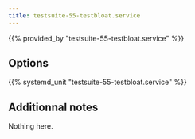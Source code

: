 ```yaml
---
title: testsuite-55-testbloat.service
---
```


{{% provided_by "testsuite-55-testbloat.service" %}}

## Options

{{% systemd_unit "testsuite-55-testbloat.service" %}}

## Additionnal notes

Nothing here.